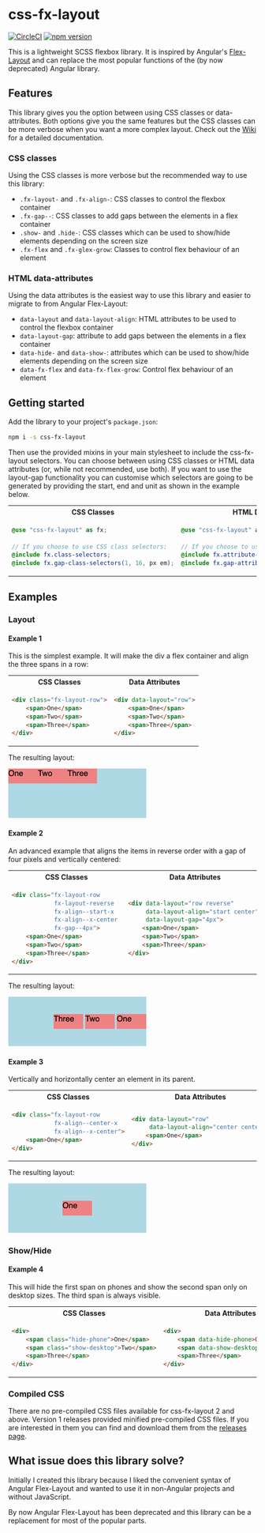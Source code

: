 # css-fx-layout

[![CircleCI](https://circleci.com/gh/philmtd/css-fx-layout/tree/master.svg?style=svg)](https://circleci.com/gh/philmtd/css-fx-layout/tree/master)
[![npm version](https://badge.fury.io/js/css-fx-layout.svg)](https://www.npmjs.com/package/css-fx-layout)

This is a lightweight SCSS flexbox library. It is inspired by Angular's [Flex-Layout](https://github.com/angular/flex-layout) and can replace the
most popular functions of the (by now deprecated) Angular library.

## Features

This library gives you the option between using CSS classes or data-attributes. Both options give you the same features but the CSS classes can be more verbose when you want a more complex layout.
Check out the [Wiki](https://github.com/philmtd/css-fx-layout/wiki) for a detailed documentation.

### CSS classes

Using the CSS classes is more verbose but the recommended way to use this library:

* `.fx-layout-` and `.fx-align-`: CSS classes to control the flexbox container
* `.fx-gap--`: CSS classes to add gaps between the elements in a flex container
* `.show-` and `.hide-`: CSS classes which can be used to show/hide elements depending on the screen size
* `.fx-flex` and `.fx-glex-grow`: Classes to control flex behaviour of an element

### HTML data-attributes

Using the data attributes is the easiest way to use this library and easier to migrate to from Angular Flex-Layout:

* `data-layout` and `data-layout-align`: HTML attributes to be used to control the flexbox container
* `data-layout-gap`: attribute to add gaps between the elements in a flex container
* `data-hide-` and `data-show-`: attributes which can be used to show/hide elements depending on the screen size
* `data-fx-flex` and `data-fx-flex-grow`: Control flex behaviour of an element

## Getting started

Add the library to your project's `package.json`:

```bash
npm i -s css-fx-layout
```

Then use the provided mixins in your main stylesheet to include the css-fx-layout selectors. You can choose between using CSS classes
or HTML data attributes (or, while not recommended, use both). If you want to use the layout-gap functionality you can customise which selectors
are going to be generated by providing the start, end and unit as shown in the example below.

<table>
<tr>
<th>CSS Classes</th>
<th>HTML Data Attributes</th>
</tr>
<tr>
<td>

````scss
@use "css-fx-layout" as fx;

// If you choose to use CSS class selectors:
@include fx.class-selectors;
@include fx.gap-class-selectors(1, 16, px em);
````

</td>     
<td>   

````scss
@use "css-fx-layout" as fx;

// If you choose to use attribute selectors:
@include fx.attribute-selectors;
@include fx.gap-attribute-selectors(1, 16, px em);
````

</td>
</tr>
</table>

## Examples

### Layout

#### Example 1
This is the simplest example. It will make the div a flex container and align the three spans in a row:

<table>
<tr>
<th>CSS Classes</th>
<th>Data Attributes</th>
</tr>
<tr>
<td>

```html
<div class="fx-layout-row">
    <span>One</span>
    <span>Two</span>
    <span>Three</span>
</div>
```

</td>     
<td>   

```html
<div data-layout="row">
    <span>One</span>
    <span>Two</span>
    <span>Three</span>
</div>
```

</td>
</tr>
</table>

The resulting layout:

<img src="./docs/example-1.png" alt="Example 1" width="280px" />


#### Example 2
An advanced example that aligns the items in reverse order with a gap of four pixels and vertically centered:

<table>
<tr>
<th>CSS Classes</th>
<th>Data Attributes</th>
</tr>
<tr>
<td>

````html
<div class="fx-layout-row 
            fx-layout-reverse 
            fx-align--start-x 
            fx-align--x-center 
            fx-gap--4px">
    <span>One</span>
    <span>Two</span>
    <span>Three</span>
</div>
````

</td>     
<td>   

````html
<div data-layout="row reverse" 
     data-layout-align="start center" 
     data-layout-gap="4px">
    <span>One</span>
    <span>Two</span>
    <span>Three</span>
</div>
````

</td>
</tr>
</table>

The resulting layout:

<img src="./docs/example-2.png" alt="Example 2" width="280px" />

#### Example 3
Vertically and horizontally center an element in its parent.

<table>
<tr>
<th>CSS Classes</th>
<th>Data Attributes</th>
</tr>
<tr>
<td>

```html
<div class="fx-layout-row 
            fx-align--center-x 
            fx-align--x-center">
    <span>One</span>
</div>
```

</td>     
<td>   

```html
<div data-layout="row" 
     data-layout-align="center center">
    <span>One</span>
</div>
```

</td>
</tr>
</table>

The resulting layout:

<img src="./docs/example-3.png" alt="Example 3" width="280px" />

### Show/Hide

#### Example 4
This will hide the first span on phones and show the second span only on desktop sizes. The third span is always visible.

<table>
<tr>
<th>CSS Classes</th>
<th>Data Attributes</th>
</tr>
<tr>
<td>

```html
<div>
    <span class="hide-phone">One</span>
    <span class="show-desktop">Two</span>
    <span>Three</span>
</div>
```

</td>     
<td>

```html
<div>
    <span data-hide-phone>One</span>
    <span data-show-desktop>Two</span>
    <span>Three</span>
</div>
```

</td>
</tr>
</table>
 
### Compiled CSS
There are no pre-compiled CSS files available for css-fx-layout 2 and above.
Version 1 releases provided minified pre-compiled CSS files. If you are interested in them you can find and download them from
the [releases page](https://github.com/philmtd/css-fx-layout/releases/).

## What issue does this library solve?

Initially I created this library because I liked the convenient syntax of Angular Flex-Layout and wanted to use it in non-Angular 
projects and without JavaScript.

By now Angular Flex-Layout has been deprecated and this library can be a replacement for most of the popular parts.
